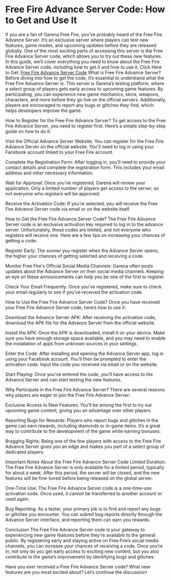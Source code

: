 # Free Fire Advance Server Code: How to Get and Use It

If you are a fan of Garena Free Fire, you’ve probably heard of the Free Fire Advance Server. It’s an exclusive server where players can test new features, game modes, and upcoming updates before they are released globally. One of the most exciting parts of accessing this server is the Free Fire Advance Server code, which allows you to try out these new features. In this guide, we’ll cover everything you need to know about the Free Fire Advance Server code, including how to get it and how to use it.
Click Here to Get: [Free Fire Advance Server Code](https://armanfiles.com/635185)
What is Free Fire Advance Server?
Before diving into how to get the code, it’s essential to understand what the Free Fire Advance Server is. This server is Garena’s testing platform, where a select group of players gets early access to upcoming game features. By participating, you can experience new game mechanics, skins, weapons, characters, and more before they go live on the official servers. Additionally, players are encouraged to report any bugs or glitches they find, which helps developers improve the game.

How to Register for the Free Fire Advance Server?
To get access to the Free Fire Advance Server, you need to register first. Here’s a simple step-by-step guide on how to do it:

Visit the Official Advance Server Website: You can register for the Free Fire Advance Server on the official website. You’ll need to log in using your Facebook account linked to your Free Fire account.

Complete the Registration Form: After logging in, you’ll need to provide your contact details and complete the registration form. This includes your email address and other necessary information.

Wait for Approval: Once you’ve registered, Garena will review your application. Only a limited number of players get access to the server, so not everyone who registers will be approved.

Receive the Activation Code: If you’re selected, you will receive the Free Fire Advance Server code via email or on the website itself.

How to Get the Free Fire Advance Server Code?
The Free Fire Advance Server code is an exclusive activation key required to log in to the advance server. Unfortunately, these codes are limited, and not everyone who registers will receive one. Here are a few tips on increasing your chances of getting a code:

Register Early: The sooner you register when the Advance Server opens, the higher your chances of getting selected and receiving a code.

Monitor Free Fire's Official Social Media Channels: Garena often posts updates about the Advance Server on their social media channels. Keeping an eye on these announcements can help you be one of the first to register.

Check Your Email Frequently: Once you’ve registered, make sure to check your email regularly to see if you’ve received the activation code.

How to Use the Free Fire Advance Server Code?
Once you have received your Free Fire Advance Server code, here’s how to use it:

Download the Advance Server APK: After receiving the activation code, download the APK file for the Advance Server from the official website.

Install the APK: Once the APK is downloaded, install it on your device. Make sure you have enough storage space available, and you may need to enable the installation of apps from unknown sources in your settings.

Enter the Code: After installing and opening the Advance Server app, log in using your Facebook account. You’ll then be prompted to enter the activation code. Input the code you received via email or on the website.

Start Playing: Once you’ve entered the code, you’ll have access to the Advance Server and can start testing the new features.

Why Participate in the Free Fire Advance Server?
There are several reasons why players are eager to join the Free Fire Advance Server:

Exclusive Access to New Features: You’ll be among the first to try out upcoming game content, giving you an advantage over other players.

Reporting Bugs for Rewards: Players who report bugs and glitches in the game can earn rewards, including diamonds or in-game items. It’s a great way to contribute to the development of the game while earning bonuses.

Bragging Rights: Being one of the few players with access to the Free Fire Advance Server gives you an edge and makes you part of a select group of dedicated players.

Important Notes About the Free Fire Advance Server Code
Limited Duration: The Free Fire Advance Server is only available for a limited period, typically for about a week. After this period, the server will be closed, and the new features will be fine-tuned before being released on the global server.

One-Time Use: The Free Fire Advance Server code is a one-time-use activation code. Once used, it cannot be transferred to another account or used again.

Bug Reporting: As a tester, your primary job is to find and report any bugs or glitches you encounter. You can submit bug reports directly through the Advance Server interface, and reporting them can earn you rewards.

Conclusion
The Free Fire Advance Server code is your gateway to experiencing new game features before they’re available to the general public. By registering early and staying active on Free Fire’s social media channels, you can increase your chances of receiving a code. Once you’re in, not only do you get early access to exciting new content, but you also contribute to the game’s improvement by identifying bugs and glitches.

Have you ever received a Free Fire Advance Server code? What new features are you most excited about? Let’s continue the discussion!






